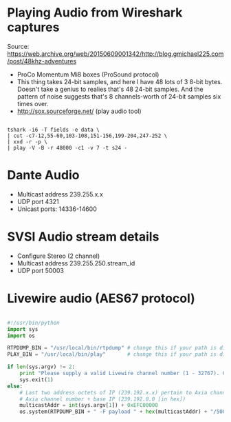 
# Playing Audio from Wireshark captures

Source: https://web.archive.org/web/20150609001342/http://blog.gmichael225.com/post/48khz-adventures

* ProCo Momentum Mi8 boxes (ProSound protocol)
* This thing takes 24-bit samples, and here I have 48 lots of 3 8-bit bytes. Doesn't take a genius to realies that's 48 24-bit samples. And the pattern of noise suggests that's 8 channels-worth of 24-bit samples six times over.
* http://sox.sourceforge.net/ (play audio tool)


```

tshark -i6 -T fields -e data \
| cut -c7-12,55-60,103-108,151-156,199-204,247-252 \
| xxd -r -p \
| play -V -B -r 48000 -c1 -v 7 -t s24 -

```


# Dante Audio

* Multicast address 239.255.x.x
* UDP port 4321
* Unicast ports: 14336-14600


# SVSI Audio stream details

* Configure Stereo (2 channel)
* Multicast address 239.255.250.stream_id
* UDP port 50003


# Livewire audio (AES67 protocol)

```python

#!/usr/bin/python
import sys
import os

RTPDUMP_BIN = "/usr/local/bin/rtpdump" # change this if your path is different
PLAY_BIN = "/usr/local/bin/play"       # change this if your path is different

if len(sys.argv) != 2:
    print "Please supply a valid Livewire channel number (1 - 32767). Correct usage: xplay 32767"
    sys.exit(1)
else:
    # Last two address octets of IP (239.192.x.x) pertain to Axia channel ID, e.g. 9999 = 39 15 (hex 27 0F)
    # Axia channel number + base IP (239.192.0.0 [in hex]) 
    multicastAddr = int(sys.argv[1]) + 0xEFC00000
    os.system(RTPDUMP_BIN + " -F payload " + hex(multicastAddr) + "/5004 | " + PLAY_BIN + " -c 2 -r 48000 -b 24 -e signed-integer  -B -t raw -")


```
